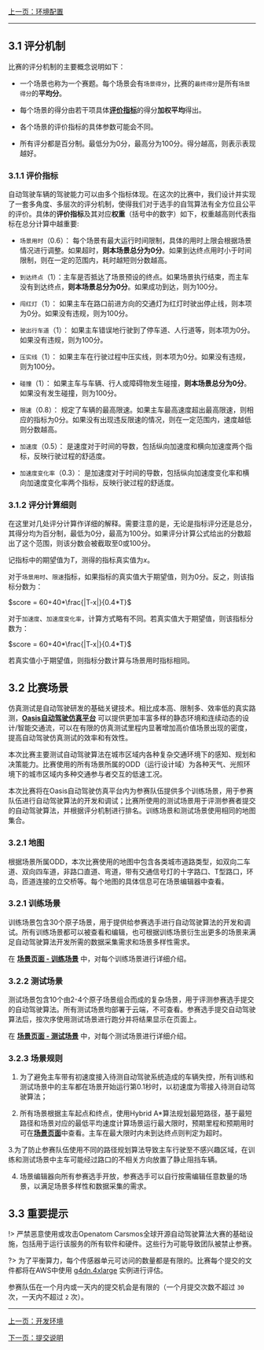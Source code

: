 [上一页：环境配置](install.md)

***

## 3.1 评分机制

比赛的评分机制的主要概念说明如下：

- 一个场景也称为一个赛题。每个场景会有`场景得分`，比赛的`最终得分`是所有`场景得分`的**平均分**。

- 每个场景的得分由若干项具体[**评价指标**](rules.md#311-%E8%AF%84%E4%BB%B7%E6%8C%87%E6%A0%87)的得分**加权平均**得出。

- 各个场景的评价指标的具体参数可能会不同。

- 所有评分都是百分制。最低分为0分，最高分为100分。得分越高，则表示表现越好。

### 3.1.1 评价指标

自动驾驶车辆的驾驶能力可以由多个指标体现。在这次的比赛中，我们设计并实现了一套多角度、多层次的评分机制，使得我们对于选手的自驾算法有全方位且公平的评价。具体的**评价指标**及其对应**权重**（括号中的数字）如下，权重越高则代表指标在总分计算中越重要:

- `场景用时`（0.6）： 每个场景有最大运行时间限制，具体的用时上限会根据场景情况进行调整。如果超时，**则本场景总分为0分**。如果到达终点用时小于时间限制，则在一定的范围内，耗时越短则分数越高。

- `到达终点`（1）：主车是否抵达了场景预设的终点。如果场景执行结束，而主车没有到达终点，**则本场景总分为0分**。如果成功到达，则为100分。

- `闯红灯`（1）： 如果主车在路口前进方向的交通灯为红灯时驶出停止线，则本项为0分。如果没有违规，则为100分。

- `驶出行车道`（1）： 如果主车错误地行驶到了停车道、人行道等，则本项为0分。如果没有违规，则为100分。

- `压实线`（1）： 如果主车在行驶过程中压实线，则本项为0分。如果没有违规，则为100分。

- `碰撞`（1）： 如果主车与车辆、行人或障碍物发生碰撞，**则本场景总分为0分**。如果没有发生碰撞，则为100分。

- `限速`（0.8）： 规定了车辆的最高限速。如果主车最高速度超出最高限速，则相应的指标为0分。如果没有出现违反限速的情况，则在一定范围内，速度越低则分数越高。

- `加速度`（0.5）： 是速度对于时间的导数，包括纵向加速度和横向加速度两个指标，反映行驶过程的舒适度。

- `加速度变化率`（0.3）： 是加速度对于时间的导数，包括纵向加速度变化率和横向加速度变化率两个指标，反映行驶过程的舒适度。

### 3.1.2 评分计算细则

在这里对几处评分计算作详细的解释。需要注意的是，无论是指标评分还是总分，其得分均为百分制，最低为0分，最高为100分。如果评分计算公式给出的分数超出了这个范围，则该分数会被截取至0或100分。

记指标中的期望值为*T*，测得的指标真实值为*x*。

对于`场景用时`、`限速`指标，如果指标的真实值大于期望值，则为0分。反之，则该指标分数为：

$score = 60+40*\frac{|T-x|}{0.4*T}$

对于`加速度`、`加速度变化率`，计算方式略有不同。若真实值大于期望值，则该指标分数为：

$score = 60+40*\frac{|T-x|}{0.4*T}$

若真实值小于期望值，则指标分数计算与场景用时指标相同。

## 3.2 比赛场景

仿真测试是自动驾驶研发的基础关键技术。相比成本高、限制多、效率低的真实路测，[**Oasis自动驾驶仿真平台**](https://guardstrike.com/tech.html) 可以提供更加丰富多样的静态环境和连续动态的设计/智能交通流，可以在有限的仿真测试里程内显著增加高价值场景出现的密度，提高自动驾驶仿真测试的效率和有效性。

本次比赛主要测试自动驾驶算法在城市区域内各种复杂交通环境下的感知、规划和决策能力。比赛使用的所有场景所属的ODD（运行设计域）为各种天气、光照环境下的城市区域内多种交通参与者交互的低速工况。

本次比赛将在Oasis自动驾驶仿真平台内为参赛队伍提供多个训练场景，用于参赛队伍进行自动驾驶算法的开发和调试；比赛所使用的测试场景用于评测参赛者提交的自动驾驶算法，并根据评分机制进行排名。训练场景和测试场景使用相同的地图集合。

### 3.2.1 地图

根据场景所属ODD，本次比赛使用的地图中包含各类城市道路类型，如双向二车道、双向四车道，非路口直道、弯道，带有交通信号灯的十字路口、T型路口，环岛，匝道连接的立交桥等。每个地图的具体信息可在场景编辑器中查看。

### 3.2.1 训练场景

训练场景包含30个原子场景，用于提供给参赛选手进行自动驾驶算法的开发和调试。所有训练场景都可以被查看和编辑，也可根据训练场景衍生出更多的场景来满足自动驾驶算法开发所需的数据采集需求和场景多样性需求。

在 [**场景页面 - 训练场景**](scenarios.md#61-训练场景) 中，对每个训练场景进行详细介绍。

### 3.2.2 测试场景

测试场景包含10个由2-4个原子场景组合而成的复杂场景，用于评测参赛选手提交的自动驾驶算法。所有测试场景均部署于云端，不可查看。参赛选手提交自动驾驶算法后，按次序使用测试场景进行跑分并将结果显示在页面上。

在 [**场景页面 - 测试场景**](scenarios.md#62-测试场景) 中，对每个测试场景进行详细介绍。

### 3.2.3 场景规则

1. 为了避免主车带有初速度接入待测自动驾驶系统造成的车辆失控，所有训练和测试场景中的主车都在场景开始运行第0.1秒时，以初速度为零接入待测自动驾驶算法；

2. 所有场景根据主车起点和终点，使用Hybrid A*算法规划最短路径，基于最短路径和场景对应的最低平均速度计算场景运行最大限时，预期里程和预期用时可在[**场景页面**](scenarios.md)中查看。主车在最大限时内未到达终点则判定为超时。

3.为了防止参赛队伍使用不同的路径规划算法导致主车行驶至不感兴趣区域，在训练和测试场景中主车可能经过路口的不相关方向放置了静止阻挡车辆。

4. 场景编辑器向所有参赛选手开放，参赛选手可以自行按需编辑任意数量的场景，以满足场景多样性和数据采集的需求。




## 3.3 重要提示

!> 严禁恶意使用或攻击Openatom Carsmos全球开源自动驾驶算法大赛的基础设施，包括用于运行该服务的所有软件和硬件。这些行为可能导致团队被禁止参赛。

?> 为了平衡算力，每个传感器单元可访问的数量都是有限的。比赛每个提交的文件都将在AWS中使用 [g4dn.4xlarge](https://aws.amazon.com/cn/ec2/instance-types/g4/?nc1=h_ls) 实例进行评估。

参赛队伍在一个月内或一天内的提交机会是有限的（一个月提交次数不超过 `30` 次，一天内不超过 `2` 次）。

***

[上一页：开发环境](install.md)

[下一页：提交说明](submit.md)